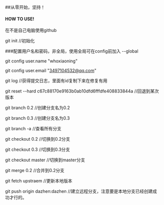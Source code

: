 ##从零开始，坚持！
#### HOW TO USE!
在不是自己电脑使用github

git init	//初始化

###配置用户名和密码，非全局，使用全局可在config前加入 --global

git config user.name "whoxiaoning"

git config user.email "3497104532@qq.com"

git log 	//获得提交日志，里面有id复制下来在修复有用

git reset --hard c67c88170e9163b0ab10dfd6fffdfe408833844a 	//回退到某次版本

git branch 0.2	//创建分支名为0.2

git branch 0.3 	//创建分支名为0.3

git branch -a		//查看所有分支

git checkout 0.2		//切换到0.2分支

git checkout 0.3		//切换到0.3分支

git checkout master	//切换到master分支

git merge 0.2		//合并到0.2分支

git fetch upstraem  //更新本地版本

git push origin dazhen:dazhen   //建立远程分支，注意要是本地分支已经创建成功才行的。